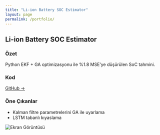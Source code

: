 ```yaml
---
title: "Li-ion Battery SOC Estimator"
layout: page
permalink: /portfolio/
---
```


## Li-ion Battery SOC Estimator

<div class="item-grid">
  <div class="item">
    <h3>Özet</h3>
    <p>Python EKF + GA optimizasyonu ile %1.8 MSE’ye düşürülen SoC tahmini.</p>
  </div>
  <div class="item">
    <h3>Kod</h3>
    <p><a href="https://github.com/username/soc-estimator">GitHub →</a></p>
  </div>
  <div class="item">
    <h3>Öne Çıkanlar</h3>
    <ul>
      <li>Kalman filtre parametrelerini GA ile uyarlama</li>
      <li>LSTM tabanlı kıyaslama</li>
    </ul>
  </div>
</div>

![Ekran Görüntüsü](/assets/img/soc-demo.png)
